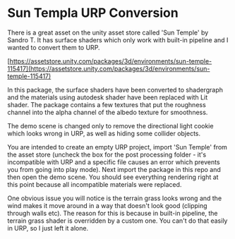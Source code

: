 # Sun Templa URP Conversion  

There is a great asset on the unity asset store called 'Sun Temple' by Sandro T. It has surface shaders which only work with built-in pipeline and I wanted to convert them to URP.  

[https://assetstore.unity.com/packages/3d/environments/sun-temple-115417](https://assetstore.unity.com/packages/3d/environments/sun-temple-115417)

In this package, the surface shaders have been converted to shadergraph and the materials using autodesk shader have been replaced with Lit shader. The package contains a few textures that put the roughness channel into the alpha channel of the albedo texture for smoothness.  

The demo scene is changed only to remove the directional light cookie which looks wrong in URP, as well as hiding some collider objects.  

You are intended to create an empty URP project, import 'Sun Temple' from the asset store (uncheck the box for the post processing folder - it's incompatible with URP and a specific file causes an error which prevents you from going into play mode). Next import the package in this repo and then open the demo scene. You should see everything rendering right at this point because all incompatible materials were replaced.  

One obvious issue you will notice is the terrain grass looks wrong and the wind makes it move around in a way that doesn't look good (clipping through walls etc). The reason for this is because in built-in pipeline, the terrain grass shader is overridden by a custom one. You can't do that easily in URP, so I just left it alone. 
